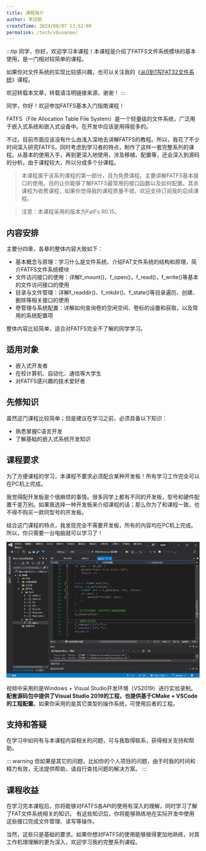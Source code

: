 ```yaml
---
title: 课程简介
author: 李述铜
createTime: 2024/08/07 13:52:00
permalink: /tech/v8voanee/
---
```

:::tip
同学，你好，欢迎学习本课程！本课程是介绍了FATFS文件系统模块的基本使用，是一门相对较简单的课程。

如果你对文件系统的实现比较感兴趣，也可以关注我的《[从0到1写FAT32文件系统](https://wuptg.xetlk.com/s/VeHie)》课程。

欢迎转载本文章，转载请注明链接来源，谢谢！
:::

同学，你好！欢迎参加FATFS基本入门指南课程！

FATFS（File Allocation Table File System）是一个轻量级的文件系统，广泛用于嵌入式系统和嵌入式设备中。在开发中应该是用得挺多的。

不过，目前市面应该没有什么由浅入深地去讲解FATFS的教程。所以，我花了不少时间深入研究FATFS，同时考虑到学习者的特点，制作了这样一套完整系列的课程。从基本的使用入手，再到更深入地使用，涉及移植、配置等，还会深入到源码的分析。由于课程较大，所以分成多个分课程。

> 本课程属于该系列课程的第一部分，且为免费课程。主要讲解FATFS基本接口的使用。目的让你能够了解FATFS最常用的接口函数以及如何配置。其余课程为收费课程，如果你觉得我的课程质量不错，欢迎支持订阅我的后续课程。

> 注意：本课程采用的版本为FatFs R0.15。 

## 内容安排
主要分四章，各章的整体内容大致如下：

- 基本概念与原理：学习什么是文件系统、介绍FAT文件系统的结构和原理，简介FATFS文件系统模块
- 文件访问接口的使用：详解f_mount()，f_open()，f_read()，f_write()等基本的文件访问接口的使用
- 目录与文件管理：详解f_readdir()、f_mkdir()、f_state()等目录遍历、创建、删除等相关接口的使用
- 卷管理与系统配置：详解如何查询卷的空闲空间、卷标的设置和获取，以及常用的系统配置项

整体内容比较简单，适合对FATFS完全不了解的同学学习。

## 适用对象

- 嵌入式开发者
- 在校计算机、自动化、通信等大学生
- 对FATFS感兴趣的技术爱好者

## 先修知识
虽然这门课程比较简单；但是建议在学习之前，必须具备以下知识：

- 熟悉掌握C语言开发
- 了解基础的嵌入式系统开发知识

## 课程要求
为了方便课程的学习，本课程不要求必须配合某种开发板！所有学习工作完全可以在PC机上完成。

我觉得配开发板是个很麻烦的事情。很多同学上都有不同的开发板，型号和硬件配置千差万别。如果我选择一种开发板来介绍课程的话；那么你为了和课程一致，也不得不购买一款同型号的开发板。

结合这门课程的特点，我发现完全不需要开发板，所有的内容均在PC机上完成。所以，你只需要一台电脑就可以学习了！

![alt text](../../../../.vuepress/public/image/docs/notes/tech/fatfs/use/intro/image.png)

视频中采用的是Windows + Visual Studio开发环境（VS2019）进行实验录制。**配套源码包中提供了Visual Studio 2019的工程，也提供基于CMake + VSCode的工程配置**。如果你采用的是其它类型的操作系统，可使用后者的工程。

## 支持和答疑
在学习中如何有与本课程内容相关的问题，可与我取得联系，获得相关支持和帮助。

::: warning
但如果是其它的问题，比如你的个人项目的问题，由于时我的时间和精力有效，无法提供帮助，请自行查找问题的解决方案。
:::

## 课程收益
在学习完本课程后，你将能够对FATFS各API的使用有深入的理解，同时学习了解了FAT文件系统相关的知识。
有这些知识后，你将能够熟练地在实际开发中使用这些接口完成文件管理、读写等操作。

当然，这些只是基础的要求。如果你想对FATFS的使用能够做得更加地熟练，对其工作机理理解的更为深入，欢迎学习我的完整系列课程。


